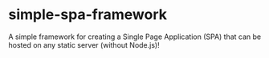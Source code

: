# simple-spa-framework
A simple framework for creating a Single Page Application (SPA) that can be hosted on any static server (without Node.js)!
